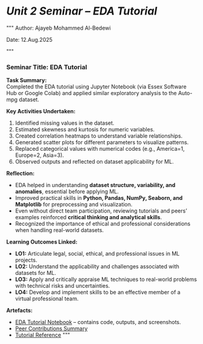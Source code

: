 # *Unit 2 Seminar – EDA Tutorial*
"""
Author: Ajayeb Mohammed Al-Bedewi

Date: 12.Aug.2025

"""
### Seminar Title: EDA Tutorial

**Task Summary:**  
Completed the EDA tutorial using Jupyter Notebook (via Essex Software Hub or Google Colab) and applied similar exploratory analysis to the Auto-mpg dataset.  

**Key Activities Undertaken:**  
1. Identified missing values in the dataset.  
2. Estimated skewness and kurtosis for numeric variables.  
3. Created correlation heatmaps to understand variable relationships.  
4. Generated scatter plots for different parameters to visualize patterns.  
5. Replaced categorical values with numerical codes (e.g., America=1, Europe=2, Asia=3).  
6. Observed outputs and reflected on dataset applicability for ML.  

**Reflection:**  
- EDA helped in understanding **dataset structure, variability, and anomalies**, essential before applying ML.  
- Improved practical skills in **Python, Pandas, NumPy, Seaborn, and Matplotlib** for preprocessing and visualization.  
- Even without direct team participation, reviewing tutorials and peers’ examples reinforced **critical thinking and analytical skills**.  
- Recognized the importance of ethical and professional considerations when handling real-world datasets.  

**Learning Outcomes Linked:**  
- **LO1:** Articulate legal, social, ethical, and professional issues in ML projects.  
- **LO2:** Understand the applicability and challenges associated with datasets for ML.  
- **LO3:** Apply and critically appraise ML techniques to real-world problems with technical risks and uncertainties.  
- **LO4:** Develop and implement skills to be an effective member of a virtual professional team.  

**Artefacts:**  
- [EDA Tutorial Notebook](../../artefacts/eda_notebooks.ipynb) – contains code, outputs, and screenshots.  
- [Peer Contributions Summary](../../artefacts/peer_notes.md)  
- [Tutorial Reference](https://colab.research.google.com/drive/1nonnJUhote03ysz4BPGPIkzGwkxYi5-9?usp=sharing)
"""

